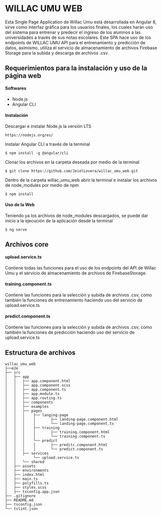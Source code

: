 # WILLAC UMU WEB
Esta Single Page Application de Willac Umu está desarrollada en Angular 8, sirve como interfaz gráfica para los usuarios finales, los cuales harán uso del sistema para entrenar y predecir el ingreso de los alumnos a las universidades a través de sus notas escolares.
Este SPA hace uso de los endpoints de WILLAC UMU API para el entrenamiento y predicción de datos, asimismo, utiliza el servicio de almacenamiento de archivos Firebase Storage para la subida y descarga de archivos .csv.

## Requerimientos para la instalación y uso de la página web

#### Softwares
- Node.js
- Angular CLI

#### Instalación
Descargar e instalar Node.js la versión LTS

    https://nodejs.org/es/

Instalar Angular CLI a través de la terminal

    $ npm install -g @angular/cli

Clonar los archivos en la carpeta deseada por medio de la terminal

    $ git clone https://github.com/JeielLovera/willac_umu_web.git

Dentro de la carpeta willac_umu_web abrir la terminal e instalar los archivos de node_modules por medio de npm

    $ npm install

#### Uso de la Web
Teniendo ya los archivos de node_modules descargados, se puede dar inicio a la ejecución de la aplicación desde la terminal

    $ ng serve
    

## Archivos core
#### upload.service.ts
Contiene todas las funciones para el uso de los endpoints del API de Willac Umu y el servicio de almacenamiento de archivos de FirebaseStorage.

#### training.component.ts
Contiene las funciones para la selección y subida de archivos .csv, como también la funciones de entrenamiento haciendo uso del servicio de upload.service.ts

#### predict.component.ts
Contiene las funciones para la selección y subida de archivos .csv, como también la funciones de predicción haciendo uso del servicio de upload.service.ts

## Estructura de archivos
```
willac_umu_web
├──e2e
├── src
│   ├── app
│   │   ├── app.component.html
│   │   ├── app.component.scss
│   │   ├── app.component.ts
│   │   ├── app.module.ts
│   │   ├── app.routing.ts
│   │   ├── components
│   │   ├── examples
│   │   ├── pages
│   │   │    ├── langing-page
│   │   │    │       ├── landing-page.component.html
│   │   │    │       └── landing-page.component.ts
│   │   │    ├── training
│   │   │    │       ├── training.component.html
│   │   │    │       └── training.component.ts
│   │   │    └── predict
│   │   │    │       ├── preditc.component.html
│   │   │    │       └── predict.component.ts
│   │   ├── services
│   │        └── upload.service.ts
│   │   └── shared
│   ├── assets
│   ├── environments
│   ├── index.html
│   ├── main.ts
│   ├── polyfills.ts
│   ├── styles.scss
│   ├── tsconfig.app.json
├── .gitignore
├── README.md
├── tsconfig.json
└── tslint.json
```